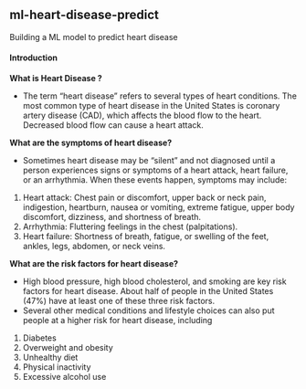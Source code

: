 ## ml-heart-disease-predict
Building a ML model to predict heart disease

#### Introduction
<b>What is Heart Disease ?</b>
* The term “heart disease” refers to several types of heart conditions. The most common type of heart disease in the United States is coronary artery disease (CAD), which affects the blood flow to the heart. Decreased blood flow can cause a heart attack.

<b>What are the symptoms of heart disease?</b>
* Sometimes heart disease may be “silent” and not diagnosed until a person experiences signs or symptoms of a heart attack, heart failure, or an arrhythmia. When these events happen, symptoms may include:

1. Heart attack: Chest pain or discomfort, upper back or neck pain, indigestion, heartburn, nausea or vomiting, extreme fatigue, upper body discomfort, dizziness, and shortness of breath.
2. Arrhythmia: Fluttering feelings in the chest (palpitations).
3. Heart failure: Shortness of breath, fatigue, or swelling of the feet, ankles, legs, abdomen, or neck veins.

    
<b>What are the risk factors for heart disease?</b>
* High blood pressure, high blood cholesterol, and smoking are key risk factors for heart disease. About half of people in the United States (47%) have at least one of these three risk factors.
* Several other medical conditions and lifestyle choices can also put people at a higher risk for heart disease, including

1. Diabetes
2. Overweight and obesity
3. Unhealthy diet
4. Physical inactivity
5. Excessive alcohol use
